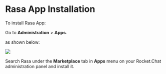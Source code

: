 # Rasa App Installation

To install Rasa App:

Go to **Administration** > **Apps**.

as shown below:

![](<../../../../.gitbook/assets/2021-11-20\_23-29-48 (1) (1) (1) (1) (12) (10) (1) (22).png>)

Search Rasa under the **Marketplace** tab in **Apps** menu on your Rocket.Chat administration panel and install it.

